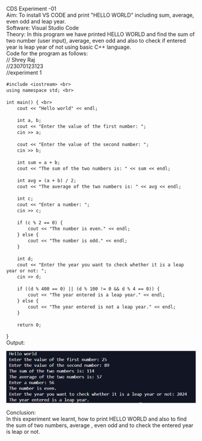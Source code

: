 CDS Experiment -01 <br>
Aim: To install VS CODE and print "HELLO WORLD" including sum, average, even odd and leap year. <br>
Software: Visual Studio Code <br>
Theory: In this program we have printed HELLO WORLD  and find the sum of two number (user input), average, even odd and also to check if entered year is leap year of not using basic C++ language.<br>
Code for the program as follows:<br>
// Shrey Raj <br>
//23070123123 <br>
//experiment 1 <br>

```
#include <iostream> <br>
using namespace std; <br>

int main() { <br>
    cout << "Hello world" << endl;

    int a, b;
    cout << "Enter the value of the first number: ";  
    cin >> a;

    cout << "Enter the value of the second number: ";
    cin >> b;

    int sum = a + b;
    cout << "The sum of the two numbers is: " << sum << endl;
    
    int avg = (a + b) / 2;
    cout << "The average of the two numbers is: " << avg << endl;

    int c;
    cout << "Enter a number: ";
    cin >> c;

    if (c % 2 == 0) {
        cout << "The number is even." << endl;
    } else {
        cout << "The number is odd." << endl;
    }

    int d;
    cout << "Enter the year you want to check whether it is a leap year or not: ";
    cin >> d;

    if ((d % 400 == 0) || (d % 100 != 0 && d % 4 == 0)) {
        cout << "The year entered is a leap year." << endl;
    } else {
        cout << "The year entered is not a leap year." << endl;
    }

    return 0;
```
} <br> Output:

![exp1](https://github.com/shrey-raj24/CDS-Experiment-1/blob/main/Screenshot%202024-08-01%20230646.png) <br>

Conclusion:<br>
In this experiment we learnt, how to print HELLO WORLD and also to find the sum of two numbers, average , even odd and to check the entered year is leap or not.<br>









